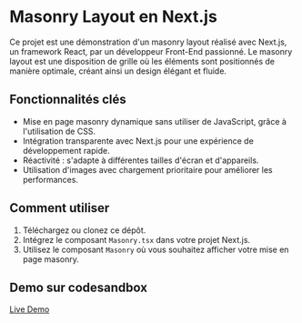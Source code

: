 # Masonry Layout en Next.js

Ce projet est une démonstration d'un masonry layout réalisé avec Next.js, un framework React, par un développeur Front-End passionné. Le masonry layout est une disposition de grille où les éléments sont positionnés de manière optimale, créant ainsi un design élégant et fluide.

## Fonctionnalités clés
- Mise en page masonry dynamique sans utiliser de JavaScript, grâce à l'utilisation de CSS.
- Intégration transparente avec Next.js pour une expérience de développement rapide.
- Réactivité : s'adapte à différentes tailles d'écran et d'appareils.
- Utilisation d'images avec chargement prioritaire pour améliorer les performances.

## Comment utiliser
1. Téléchargez ou clonez ce dépôt.
2. Intégrez le composant `Masonry.tsx` dans votre projet Next.js.
3. Utilisez le composant `Masonry` où vous souhaitez afficher votre mise en page masonry.

## Demo sur codesandbox
[Live Demo](https://codesandbox.io/p/github/hoby-qode/super_masonry/main?layout=%257B%2522sidebarPanel%2522%253A%2522EXPLORER%2522%252C%2522rootPanelGroup%2522%253A%257B%2522direction%2522%253A%2522horizontal%2522%252C%2522contentType%2522%253A%2522UNKNOWN%2522%252C%2522type%2522%253A%2522PANEL_GROUP%2522%252C%2522id%2522%253A%2522ROOT_LAYOUT%2522%252C%2522panels%2522%253A%255B%257B%2522type%2522%253A%2522PANEL_GROUP%2522%252C%2522contentType%2522%253A%2522UNKNOWN%2522%252C%2522direction%2522%253A%2522vertical%2522%252C%2522id%2522%253A%2522clmek65sc000j356jpuq005i2%2522%252C%2522sizes%2522%253A%255B70%252C30%255D%252C%2522panels%2522%253A%255B%257B%2522type%2522%253A%2522PANEL_GROUP%2522%252C%2522contentType%2522%253A%2522EDITOR%2522%252C%2522direction%2522%253A%2522horizontal%2522%252C%2522id%2522%253A%2522EDITOR%2522%252C%2522panels%2522%253A%255B%257B%2522type%2522%253A%2522PANEL%2522%252C%2522contentType%2522%253A%2522EDITOR%2522%252C%2522id%2522%253A%2522clmek65sb000e356jaf6jg5hy%2522%257D%255D%252C%2522sizes%2522%253A%255B100%255D%257D%252C%257B%2522type%2522%253A%2522PANEL_GROUP%2522%252C%2522contentType%2522%253A%2522SHELLS%2522%252C%2522direction%2522%253A%2522horizontal%2522%252C%2522id%2522%253A%2522SHELLS%2522%252C%2522panels%2522%253A%255B%257B%2522type%2522%253A%2522PANEL%2522%252C%2522contentType%2522%253A%2522SHELLS%2522%252C%2522id%2522%253A%2522clmek65sb000i356jeque66vv%2522%257D%255D%252C%2522sizes%2522%253A%255B100%255D%257D%255D%257D%252C%257B%2522type%2522%253A%2522PANEL_GROUP%2522%252C%2522contentType%2522%253A%2522DEVTOOLS%2522%252C%2522direction%2522%253A%2522vertical%2522%252C%2522id%2522%253A%2522DEVTOOLS%2522%252C%2522panels%2522%253A%255B%257B%2522type%2522%253A%2522PANEL%2522%252C%2522contentType%2522%253A%2522DEVTOOLS%2522%252C%2522id%2522%253A%2522clmek65sb000g356jr5f2chy5%2522%257D%255D%252C%2522sizes%2522%253A%255B100%255D%257D%255D%252C%2522sizes%2522%253A%255B50%252C50%255D%257D%252C%2522tabbedPanels%2522%253A%257B%2522clmek65sb000e356jaf6jg5hy%2522%253A%257B%2522tabs%2522%253A%255B%257B%2522id%2522%253A%2522clmek65sb000d356jm2bvom5u%2522%252C%2522mode%2522%253A%2522permanent%2522%252C%2522type%2522%253A%2522FILE%2522%252C%2522filepath%2522%253A%2522%252FREADME.md%2522%257D%255D%252C%2522id%2522%253A%2522clmek65sb000e356jaf6jg5hy%2522%252C%2522activeTabId%2522%253A%2522clmek65sb000d356jm2bvom5u%2522%257D%252C%2522clmek65sb000g356jr5f2chy5%2522%253A%257B%2522id%2522%253A%2522clmek65sb000g356jr5f2chy5%2522%252C%2522activeTabId%2522%253A%2522clmek6hkb00m9356j3zd4atok%2522%252C%2522tabs%2522%253A%255B%257B%2522type%2522%253A%2522TASK_PORT%2522%252C%2522taskId%2522%253A%2522dev%2522%252C%2522port%2522%253A3000%252C%2522id%2522%253A%2522clmek6hkb00m9356j3zd4atok%2522%252C%2522mode%2522%253A%2522permanent%2522%252C%2522path%2522%253A%2522%252F%2522%257D%255D%257D%252C%2522clmek65sb000i356jeque66vv%2522%253A%257B%2522id%2522%253A%2522clmek65sb000i356jeque66vv%2522%252C%2522activeTabId%2522%253A%2522clmek6fn900h5356jucwi696u%2522%252C%2522tabs%2522%253A%255B%257B%2522id%2522%253A%2522clmek65sb000h356jmhl96i3v%2522%252C%2522mode%2522%253A%2522permanent%2522%252C%2522type%2522%253A%2522TERMINAL%2522%252C%2522shellId%2522%253A%2522clmek62kx0014e6gzgii3czbf%2522%257D%252C%257B%2522type%2522%253A%2522TASK_LOG%2522%252C%2522taskId%2522%253A%2522dev%2522%252C%2522id%2522%253A%2522clmek6fn900h5356jucwi696u%2522%252C%2522mode%2522%253A%2522permanent%2522%257D%255D%257D%257D%252C%2522showDevtools%2522%253Atrue%252C%2522showShells%2522%253Atrue%252C%2522showSidebar%2522%253Atrue%252C%2522sidebarPanelSize%2522%253A15%257D)